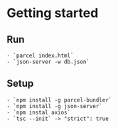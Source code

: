 # Getting started

## Run

    - `parcel index.html`
    - `json-server -w db.json`

## Setup
  
    - `npm install -g parcel-bundler`
    - `npm install -g json-server`
    - `npm instal axios`
    - `tsc --init` -> "strict": true
